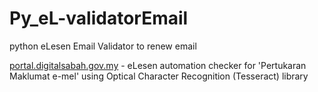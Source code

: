 # Py_eL-validatorEmail
python eLesen Email Validator to renew email

[portal.digitalsabah.gov.my](https://portal.digitalsabah.gov.my/) - eLesen automation checker for 'Pertukaran Maklumat e-mel' using Optical Character Recognition (Tesseract) library 
